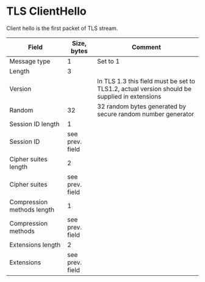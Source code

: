 # TLS ClientHello

Client hello is the first packet of TLS stream.

| Field                      | Size, bytes     | Comment                                                                                      |
|----------------------------|-----------------|----------------------------------------------------------------------------------------------|
| Message type               | 1               | Set to 1                                                                                     |
| Length                     | 3               |                                                                                              |
| Version                    |                 | In TLS 1.3 this field must be set to TLS1.2, actual version should be supplied in extensions |
| Random                     | 32              | 32 random bytes generated by secure random number generator                                  |
| Session ID length          | 1               |                                                                                              |
| Session ID                 | see prev. field |                                                                                              |
| Cipher suites length       | 2               |                                                                                              |
| Cipher suites              | see prev. field |                                                                                              |
| Compression methods length | 1               |                                                                                              |
| Compression methods        | see prev. field |                                                                                              |
| Extensions length          | 2               |                                                                                              |
| Extensions                 | see prev. field |                                                                                              |
